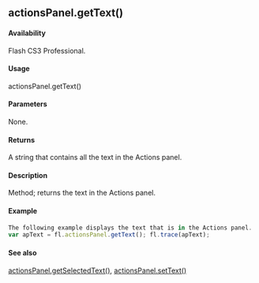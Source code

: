 ## actionsPanel.getText()

#### Availability

Flash CS3 Professional.

#### Usage

actionsPanel.getText()

#### Parameters

None.

#### Returns

A string that contains all the text in the Actions panel.

#### Description

Method; returns the text in the Actions panel.

#### Example

```javascript
The following example displays the text that is in the Actions panel.
var apText = fl.actionsPanel.getText(); fl.trace(apText);

```
#### See also

[actionsPanel.getSelectedText()](#!AdobeDocs/developers-animatesdk-docs/test/actionsPanel_object/actionsPane2.md), [actionsPanel.setText()](#!AdobeDocs/developers-animatesdk-docs/test/actionsPanel_object/actionsPane8.md)

